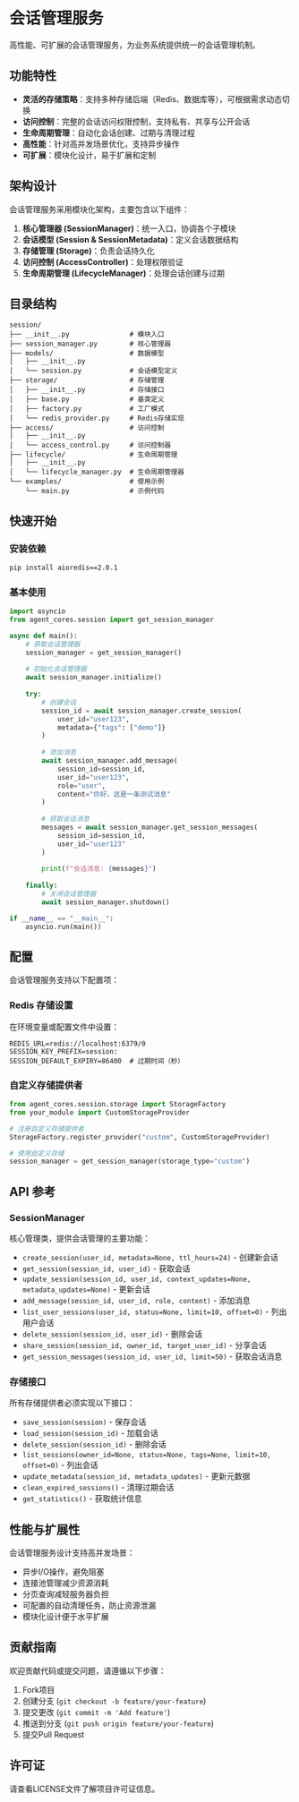 # 会话管理服务

高性能、可扩展的会话管理服务，为业务系统提供统一的会话管理机制。

## 功能特性

- **灵活的存储策略**：支持多种存储后端（Redis、数据库等），可根据需求动态切换
- **访问控制**：完整的会话访问权限控制，支持私有、共享与公开会话
- **生命周期管理**：自动化会话创建、过期与清理过程
- **高性能**：针对高并发场景优化，支持异步操作
- **可扩展**：模块化设计，易于扩展和定制

## 架构设计

会话管理服务采用模块化架构，主要包含以下组件：

1. **核心管理器 (SessionManager)**：统一入口，协调各个子模块
2. **会话模型 (Session & SessionMetadata)**：定义会话数据结构
3. **存储管理 (Storage)**：负责会话持久化
4. **访问控制 (AccessController)**：处理权限验证
5. **生命周期管理 (LifecycleManager)**：处理会话创建与过期

## 目录结构

```
session/
├── __init__.py               # 模块入口
├── session_manager.py        # 核心管理器
├── models/                   # 数据模型
│   ├── __init__.py
│   └── session.py            # 会话模型定义
├── storage/                  # 存储管理
│   ├── __init__.py           # 存储接口
│   ├── base.py               # 基类定义
│   ├── factory.py            # 工厂模式
│   └── redis_provider.py     # Redis存储实现
├── access/                   # 访问控制
│   ├── __init__.py
│   └── access_control.py     # 访问控制器
├── lifecycle/                # 生命周期管理
│   ├── __init__.py
│   └── lifecycle_manager.py  # 生命周期管理器
└── examples/                 # 使用示例
    └── main.py               # 示例代码
```

## 快速开始

### 安装依赖

```bash
pip install aioredis==2.0.1
```

### 基本使用

```python
import asyncio
from agent_cores.session import get_session_manager

async def main():
    # 获取会话管理器
    session_manager = get_session_manager()
    
    # 初始化会话管理器
    await session_manager.initialize()
    
    try:
        # 创建会话
        session_id = await session_manager.create_session(
            user_id="user123",
            metadata={"tags": ["demo"]}
        )
        
        # 添加消息
        await session_manager.add_message(
            session_id=session_id,
            user_id="user123",
            role="user",
            content="你好，这是一条测试消息"
        )
        
        # 获取会话消息
        messages = await session_manager.get_session_messages(
            session_id=session_id, 
            user_id="user123"
        )
        
        print(f"会话消息: {messages}")
        
    finally:
        # 关闭会话管理器
        await session_manager.shutdown()

if __name__ == "__main__":
    asyncio.run(main())
```

## 配置

会话管理服务支持以下配置项：

### Redis 存储设置

在环境变量或配置文件中设置：

```
REDIS_URL=redis://localhost:6379/0
SESSION_KEY_PREFIX=session:
SESSION_DEFAULT_EXPIRY=86400  # 过期时间（秒）
```

### 自定义存储提供者

```python
from agent_cores.session.storage import StorageFactory
from your_module import CustomStorageProvider

# 注册自定义存储提供者
StorageFactory.register_provider("custom", CustomStorageProvider)

# 使用自定义存储
session_manager = get_session_manager(storage_type="custom")
```

## API 参考

### SessionManager

核心管理类，提供会话管理的主要功能：

- `create_session(user_id, metadata=None, ttl_hours=24)` - 创建新会话
- `get_session(session_id, user_id)` - 获取会话
- `update_session(session_id, user_id, context_updates=None, metadata_updates=None)` - 更新会话
- `add_message(session_id, user_id, role, content)` - 添加消息
- `list_user_sessions(user_id, status=None, limit=10, offset=0)` - 列出用户会话
- `delete_session(session_id, user_id)` - 删除会话
- `share_session(session_id, owner_id, target_user_id)` - 分享会话
- `get_session_messages(session_id, user_id, limit=50)` - 获取会话消息

### 存储接口

所有存储提供者必须实现以下接口：

- `save_session(session)` - 保存会话
- `load_session(session_id)` - 加载会话
- `delete_session(session_id)` - 删除会话
- `list_sessions(owner_id=None, status=None, tags=None, limit=10, offset=0)` - 列出会话
- `update_metadata(session_id, metadata_updates)` - 更新元数据
- `clean_expired_sessions()` - 清理过期会话
- `get_statistics()` - 获取统计信息

## 性能与扩展性

会话管理服务设计支持高并发场景：

- 异步I/O操作，避免阻塞
- 连接池管理减少资源消耗
- 分页查询减轻服务器负担
- 可配置的自动清理任务，防止资源泄漏
- 模块化设计便于水平扩展

## 贡献指南

欢迎贡献代码或提交问题，请遵循以下步骤：

1. Fork项目
2. 创建分支 (`git checkout -b feature/your-feature`)
3. 提交更改 (`git commit -m 'Add feature'`)
4. 推送到分支 (`git push origin feature/your-feature`)
5. 提交Pull Request

## 许可证

请查看LICENSE文件了解项目许可证信息。 